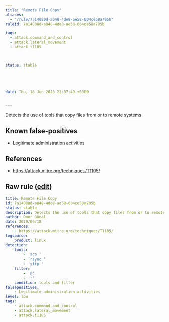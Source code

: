 ```yaml
---
title: "Remote File Copy"
aliases:
  - "/rule/7a14080d-a048-4de8-ae58-604ce58a795b"
ruleid: 7a14080d-a048-4de8-ae58-604ce58a795b

tags:
  - attack.command_and_control
  - attack.lateral_movement
  - attack.t1105



status: stable





date: Thu, 18 Jun 2020 23:37:49 +0300


---
```


Detects the use of tools that copy files from or to remote systems

<!--more-->


## Known false-positives

* Legitimate administration activities



## References

* https://attack.mitre.org/techniques/T1105/


## Raw rule ([edit](https://github.com/SigmaHQ/sigma/edit/master/rules/linux/builtin/lnx_file_copy.yml))
```yaml
title: Remote File Copy
id: 7a14080d-a048-4de8-ae58-604ce58a795b
status: stable
description: Detects the use of tools that copy files from or to remote systems
author: Ömer Günal
date: 2020/06/18
references:
    - https://attack.mitre.org/techniques/T1105/
logsource:
    product: linux
detection:
    tools:
        - 'scp '
        - 'rsync '
        - 'sftp '
    filter:
        - '@'
        - ':'
    condition: tools and filter
falsepositives:
    - Legitimate administration activities
level: low
tags:
    - attack.command_and_control
    - attack.lateral_movement
    - attack.t1105

```
